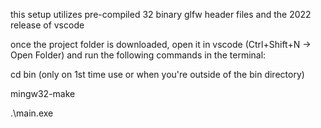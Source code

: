 this setup utilizes pre-compiled 32 binary glfw header files and the 2022 release of vscode

once the project folder is downloaded, open it in vscode (Ctrl+Shift+N -> Open Folder) and run the following commands in the terminal:

cd bin  (only on 1st time use or when you're outside of the bin directory)

mingw32-make

.\main.exe
